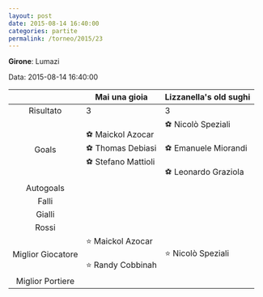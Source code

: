 ```yaml
---
layout: post
date: 2015-08-14 16:40:00
categories: partite
permalink: /torneo/2015/23
---
```

**Girone**: Lumazi

Data: 2015-08-14 16:40:00

| | Mai una gioia | Lizzanella's old sughi |
|:-----:|-----|-----|
Risultato|3|3
Goals|⚽ Maickol Azocar<br/>⚽ Thomas Debiasi<br/>⚽ Stefano Mattioli|⚽ Nicolò Speziali<br/><br/>⚽ Emanuele Miorandi<br/><br/>⚽ Leonardo Graziola<br/>
Autogoals||
Falli||
Gialli||
Rossi||
Miglior Giocatore|⭐ Maickol Azocar<br/><br/>⭐ Randy Cobbinah<br/>|⭐ Nicolò Speziali<br/>
Miglior Portiere||